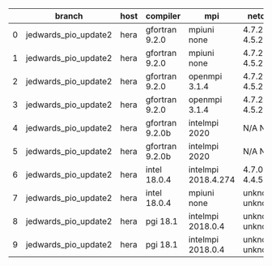 |    | branch               | host   | compiler        | mpi                 | netcdf          | o_g   | os    | build   | u_pass   | u_fail   | s_pass   | s_fail   | e_pass   | e_fail   | nuopc_pass   | nuopc_fail   | artifacts_hash                                                                                                                                                          | modified                   |
|----|----------------------|--------|-----------------|---------------------|-----------------|-------|-------|---------|----------|----------|----------|----------|----------|----------|--------------|--------------|-------------------------------------------------------------------------------------------------------------------------------------------------------------------------|----------------------------|
|  0 | jedwards_pio_update2 | hera   | gfortran 9.2.0  | mpiuni none         | 4.7.2 4.5.2     | O     | Linux | pass    | 12121    | 0        | 8        | 0        | 43       | 0        | 0            | 50           | [artifacts](https://github.com/esmf-org/esmf-test-artifacts/tree/f474157af9b4a39d56731d3c48c3b6a1da33100c/jedwards_pio_update2/hera/gfortran/9.2.0/O/mpiuni/none)       | 2022-03-14 22:33:46.822946 |
|  1 | jedwards_pio_update2 | hera   | gfortran 9.2.0  | mpiuni none         | 4.7.2 4.5.2     | g     | Linux | pass    | pending  | pending  | pending  | pending  | pending  | pending  | pending      | pending      | [artifacts](https://github.com/esmf-org/esmf-test-artifacts/tree/f8ae6849b0b9a50cfc397c2a49e1fdb07b14d2d5/jedwards_pio_update2/hera/gfortran/9.2.0/g/mpiuni/none)       | 2022-03-14 22:33:46.822965 |
|  2 | jedwards_pio_update2 | hera   | gfortran 9.2.0  | openmpi 3.1.4       | 4.7.2 4.5.2     | O     | Linux | fail    | fail     | fail     | fail     | fail     | fail     | fail     | 0            | 50           | [artifacts](https://github.com/esmf-org/esmf-test-artifacts/tree/39dabbd9b9d99947bcb73faec404c4f39a9e4042/jedwards_pio_update2/hera/gfortran/9.2.0/O/openmpi/3.1.4)     | 2022-03-14 22:33:46.822960 |
|  3 | jedwards_pio_update2 | hera   | gfortran 9.2.0  | openmpi 3.1.4       | 4.7.2 4.5.2     | g     | Linux | fail    | fail     | fail     | fail     | fail     | fail     | fail     | 0            | 50           | [artifacts](https://github.com/esmf-org/esmf-test-artifacts/tree/49a660fdc0fa06436f2bb0e09a7a10cdf9d34799/jedwards_pio_update2/hera/gfortran/9.2.0/g/openmpi/3.1.4)     | 2022-03-14 22:33:46.822941 |
|  4 | jedwards_pio_update2 | hera   | gfortran 9.2.0b | intelmpi 2020       | N/A N/A         | O     | Linux | pass    | pending  | pending  | pending  | pending  | pending  | pending  | pending      | pending      | [artifacts](https://github.com/esmf-org/esmf-test-artifacts/tree/3e9d39f5d703169dc4c013fab5b208875e278a17/jedwards_pio_update2/hera/gfortran/9.2.0b/O/intelmpi/2020)    | 2022-03-14 22:33:46.822912 |
|  5 | jedwards_pio_update2 | hera   | gfortran 9.2.0b | intelmpi 2020       | N/A N/A         | g     | Linux | pass    | pending  | pending  | pending  | pending  | pending  | pending  | pending      | pending      | [artifacts](https://github.com/esmf-org/esmf-test-artifacts/tree/4d96fd18aa72485edf9752fd3d0379fb1dcc84aa/jedwards_pio_update2/hera/gfortran/9.2.0b/g/intelmpi/2020)    | 2022-03-14 22:33:46.822935 |
|  6 | jedwards_pio_update2 | hera   | intel 18.0.4    | intelmpi 2018.4.274 | 4.7.0 4.4.5     | g     | Linux | fail    | fail     | fail     | fail     | fail     | fail     | fail     | 0            | 50           | [artifacts](https://github.com/esmf-org/esmf-test-artifacts/tree/bbfd3e5fac5d0e7defcbf301e6be4c44fe9e14d4/jedwards_pio_update2/hera/intel/18.0.4/g/intelmpi/2018.4.274) | 2022-03-14 22:33:46.822974 |
|  7 | jedwards_pio_update2 | hera   | intel 18.0.4    | mpiuni none         | unknown unknown | g     | Linux | fail    | 12121    | 0        | 8        | 0        | 43       | 0        | 0            | 50           | [artifacts](https://github.com/esmf-org/esmf-test-artifacts/tree/e2f7cedd124e3ed811082be3f505fe7858d9ab8d/jedwards_pio_update2/hera/intel/18.0.4/g/mpiuni/none)         | 2022-03-15 08:17:03.934043 |
|  8 | jedwards_pio_update2 | hera   | pgi 18.1        | intelmpi 2018.0.4   | unknown unknown | O     | Linux | fail    | fail     | fail     | fail     | fail     | fail     | fail     | 0            | 50           | [artifacts](https://github.com/esmf-org/esmf-test-artifacts/tree/91bb2dc100be0ced3c670c3d91fd7ee6016048ad/jedwards_pio_update2/hera/pgi/18.1/O/intelmpi/2018.0.4)       | 2022-03-15 05:16:29.375759 |
|  9 | jedwards_pio_update2 | hera   | pgi 18.1        | intelmpi 2018.0.4   | unknown unknown | g     | Linux | fail    | fail     | fail     | fail     | fail     | fail     | fail     | 0            | 50           | [artifacts](https://github.com/esmf-org/esmf-test-artifacts/tree/e80a4163651197dfca3fbe71900366675df83e99/jedwards_pio_update2/hera/pgi/18.1/g/intelmpi/2018.0.4)       | 2022-03-15 05:16:29.375753 |